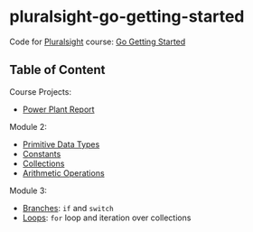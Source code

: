 # pluralsight-go-getting-started

Code for [Pluralsight][1] course: [Go Getting Started][2]

## Table of Content

Course Projects:

 - [Power Plant Report](projects/power_plant_report.go)

Module 2:

 - [Primitive Data Types](module2/primitive_data_types.go)
 - [Constants](module2/constants.go)
 - [Collections](module2/collections.go)
 - [Arithmetic Operations](module2/arithmetic_operations.go)

 Module 3:

 - [Branches](module3/branches.go): `if` and `switch`
 - [Loops](module3/loops.go): `for` loop and iteration over collections

 [1]: https://www.pluralsight.com/
 [2]: https://app.pluralsight.com/library/courses/go-getting-started/table-of-contents
